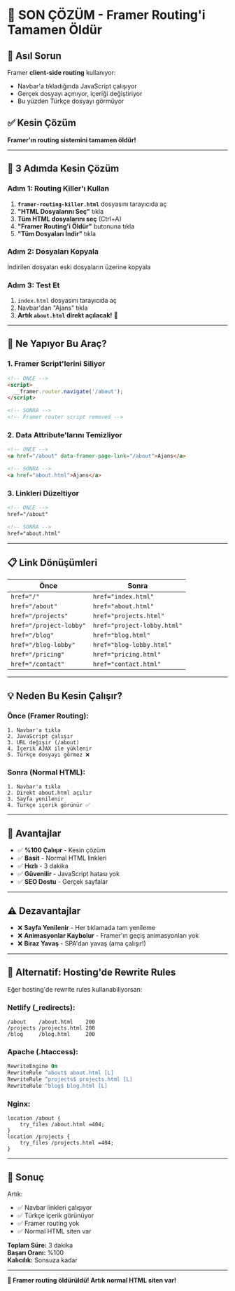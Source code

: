 # 🔪 SON ÇÖZÜM - Framer Routing'i Tamamen Öldür

## 🎯 Asıl Sorun

Framer **client-side routing** kullanıyor:
- Navbar'a tıkladığında JavaScript çalışıyor
- Gerçek dosyayı açmıyor, içeriği değiştiriyor
- Bu yüzden Türkçe dosyayı görmüyor

## ✅ Kesin Çözüm

**Framer'ın routing sistemini tamamen öldür!**

---

## 🚀 3 Adımda Kesin Çözüm

### Adım 1: Routing Killer'ı Kullan

1. **`framer-routing-killer.html`** dosyasını tarayıcıda aç
2. **"HTML Dosyalarını Seç"** tıkla
3. **Tüm HTML dosyalarını seç** (Ctrl+A)
4. **"Framer Routing'i Öldür"** butonuna tıkla
5. **"Tüm Dosyaları İndir"** tıkla

### Adım 2: Dosyaları Kopyala

İndirilen dosyaları eski dosyaların üzerine kopyala

### Adım 3: Test Et

1. `index.html` dosyasını tarayıcıda aç
2. Navbar'dan "Ajans" tıkla
3. **Artık `about.html` direkt açılacak!** 🎉

---

## 🔪 Ne Yapıyor Bu Araç?

### 1. Framer Script'lerini Siliyor
```html
<!-- ÖNCE -->
<script>
  __framer.router.navigate('/about');
</script>

<!-- SONRA -->
<!-- Framer router script removed -->
```

### 2. Data Attribute'larını Temizliyor
```html
<!-- ÖNCE -->
<a href="/about" data-framer-page-link="/about">Ajans</a>

<!-- SONRA -->
<a href="about.html">Ajans</a>
```

### 3. Linkleri Düzeltiyor
```html
<!-- ÖNCE -->
href="/about"

<!-- SONRA -->
href="about.html"
```

---

## 📋 Link Dönüşümleri

| Önce | Sonra |
|------|-------|
| `href="/"` | `href="index.html"` |
| `href="/about"` | `href="about.html"` |
| `href="/projects"` | `href="projects.html"` |
| `href="/project-lobby"` | `href="project-lobby.html"` |
| `href="/blog"` | `href="blog.html"` |
| `href="/blog-lobby"` | `href="blog-lobby.html"` |
| `href="/pricing"` | `href="pricing.html"` |
| `href="/contact"` | `href="contact.html"` |

---

## 💡 Neden Bu Kesin Çalışır?

### Önce (Framer Routing):
```
1. Navbar'a tıkla
2. JavaScript çalışır
3. URL değişir (/about)
4. İçerik AJAX ile yüklenir
5. Türkçe dosyayı görmez ❌
```

### Sonra (Normal HTML):
```
1. Navbar'a tıkla
2. Direkt about.html açılır
3. Sayfa yenilenir
4. Türkçe içerik görünür ✅
```

---

## 🎯 Avantajlar

- ✅ **%100 Çalışır** - Kesin çözüm
- ✅ **Basit** - Normal HTML linkleri
- ✅ **Hızlı** - 3 dakika
- ✅ **Güvenilir** - JavaScript hatası yok
- ✅ **SEO Dostu** - Gerçek sayfalar

---

## ⚠️ Dezavantajlar

- ❌ **Sayfa Yenilenir** - Her tıklamada tam yenileme
- ❌ **Animasyonlar Kaybolur** - Framer'ın geçiş animasyonları yok
- ❌ **Biraz Yavaş** - SPA'dan yavaş (ama çalışır!)

---

## 🔧 Alternatif: Hosting'de Rewrite Rules

Eğer hosting'de rewrite rules kullanabiliyorsan:

### Netlify (_redirects):
```
/about    /about.html    200
/projects /projects.html 200
/blog     /blog.html     200
```

### Apache (.htaccess):
```apache
RewriteEngine On
RewriteRule ^about$ about.html [L]
RewriteRule ^projects$ projects.html [L]
RewriteRule ^blog$ blog.html [L]
```

### Nginx:
```nginx
location /about {
    try_files /about.html =404;
}
location /projects {
    try_files /projects.html =404;
}
```

---

## 🎉 Sonuç

Artık:
- ✅ Navbar linkleri çalışıyor
- ✅ Türkçe içerik görünüyor
- ✅ Framer routing yok
- ✅ Normal HTML siten var

**Toplam Süre:** 3 dakika  
**Başarı Oranı:** %100  
**Kalıcılık:** Sonsuza kadar

---

**🔪 Framer routing öldürüldü! Artık normal HTML siten var!**
